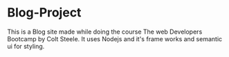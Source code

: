 # Blog-Project

This is a Blog site made while doing the course The web Developers Bootcamp by Colt Steele. It uses Nodejs and it's frame works and semantic ui for styling.
